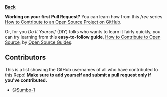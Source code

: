 **[Back](/README.md/)**


**Working on your first Pull Request?** You can learn how from this _free_ series [How to Contribute to an Open Source Project on GitHub](https://egghead.io/series/how-to-contribute-to-an-open-source-project-on-github).

Or, for you *Do It Yourself* (DIY) folks who wants to learn it fairly quickly, you can try learning from this **easy-to-follow guide**, [How to Contribute to Open Source](https://opensource.guide/how-to-contribute), by [Open Source Guides](https://opensource.guide/).

## Contributors

This is a list showing the GitHub usernames of all who have contributed to this Repo! **Make sure to add yourself and submit a pull request only if you've contributed.**

- [@Sumbo-1](https://github.com/Sumbo-1)

